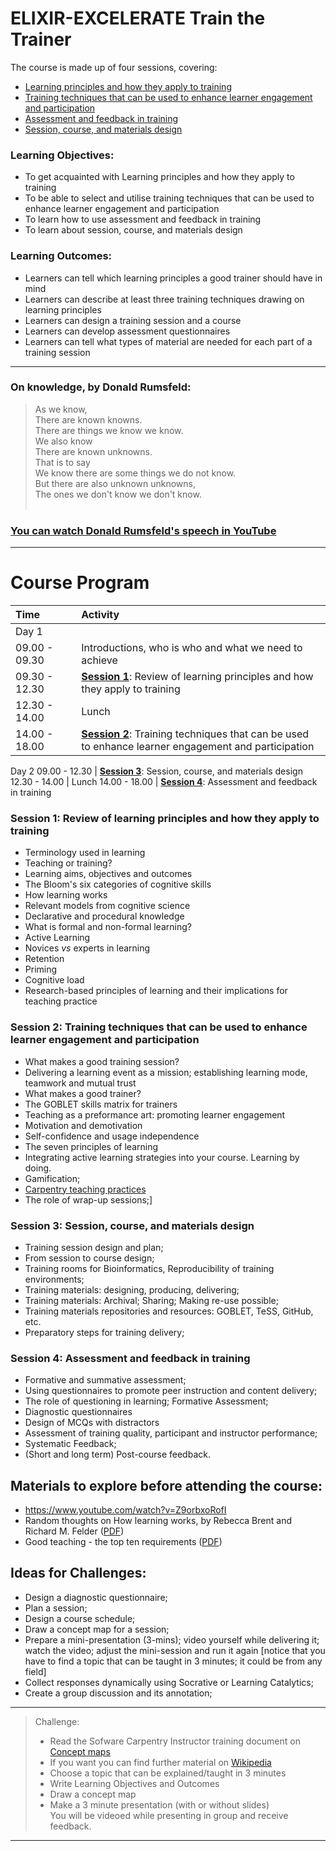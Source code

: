 # ELIXIR-EXCELERATE Train the Trainer

The course is made up of four sessions, covering:

* [Learning principles and how they apply to training](./TtT_session_1.md)
* [Training techniques that can be used to enhance learner engagement and participation](./TtT_session_2.md)
* [Assessment and feedback in training](./TtT_session_4.md)
* [Session, course, and materials design](./TtT_session_3.md)


### Learning Objectives:  
 * To get acquainted with Learning principles and how they apply to training
 * To be able to select and utilise training techniques that can be used to enhance learner engagement and participation
 * To learn how to use assessment and feedback in training
 * To learn about session, course, and materials design

### Learning Outcomes:
 * Learners can tell which learning principles a good trainer should have in mind
 * Learners can describe at least three training techniques drawing on learning principles
 * Learners can design a training session and a course
 * Learners can develop assessment questionnaires
 * Learners can tell what types of material are needed for each part of a training session


---
### On knowledge, by Donald Rumsfeld:
> As we know,<br>
> There are known knowns.<br>
> There are things we know we know.<br>
> We also know<br>
> There are known unknowns.<br>
> That is to say<br>
> We know there are some things we do not know.<br>
> But there are also unknown unknowns,<br>
> The ones we don't know we don't know.<br>
><br>

>
### [You can watch Donald Rumsfeld's speech in YouTube](https://youtu.be/GiPe1OiKQuk)
---

# Course Program

 Time | Activity
:-------------|:----------------
Day 1           |
09.00 - 09.30         | Introductions, who is who and what we need to achieve
09.30 - 12.30         | [**Session 1**](./TtT_session_1.md): Review of learning principles and how they apply to training
12.30 - 14.00         | Lunch
14.00 - 18.00         | [**Session 2**](./TtT_session_2.md): Training techniques that can be used to enhance learner engagement and participation
Day 2
09.00 - 12.30         | [**Session 3**](./TtT_session_3.md): Session, course, and materials design
12.30 - 14.00         | Lunch
14.00 - 18.00         | [**Session 4**](./TtT_session_4.md): Assessment and feedback in training


### Session 1: Review of learning principles and how they apply to training

 * Terminology used in learning
 * Teaching or training?
 * Learning aims, objectives and outcomes
 * The Bloom's six categories of cognitive skills
 * How learning works
 * Relevant models from cognitive science
 * Declarative and procedural knowledge
 * What is formal and non-formal learning?
 * Active Learning
 * Novices *vs* experts in learning
 * Retention
 * Priming
 * Cognitive load
 * Research-based principles of learning and their implications for teaching practice

### Session 2: Training techniques that can be used to enhance learner engagement and participation

 * What makes a good training session?
 * Delivering a learning event as a mission; establishing learning mode, teamwork and mutual trust
 * What makes a good trainer?
 * The GOBLET skills matrix for trainers
 * Teaching as a preformance art: promoting learner engagement
 * Motivation and demotivation
 * Self-confidence and usage independence
 * The seven principles of learning
 * Integrating active learning strategies into your course. Learning by doing.
 * Gamification;
 * [Carpentry teaching practices](http://swcarpentry.github.io/instructor-training/15-practices/)
 * The role of wrap-up sessions;]

### Session 3: Session, course, and materials design
* Training session design and plan;
* From session to course design;
* Training rooms for Bioinformatics, Reproducibility of training environments;
* Training materials: designing, producing, delivering;
* Training materials: Archival; Sharing; Making re-use possible;
* Training materials repositories and resources: GOBLET, TeSS, GitHub, etc.
* Preparatory steps for training delivery;

### Session 4: Assessment and feedback in training
* Formative and summative assessment;
* Using questionnaires to promote peer instruction and content delivery;
* The role of questioning in learning; Formative Assessment;
* Diagnostic questionnaires
* Design of MCQs with distractors
* Assessment of training quality, participant and instructor performance;
* Systematic Feedback;
* (Short and long term) Post-course feedback.

## Materials to explore before attending the course:

* https://www.youtube.com/watch?v=Z9orbxoRofI
* Random thoughts on How learning works, by Rebecca Brent and Richard M. Felder ([PDF](./docs/Ambrose_RandomThoughts_HowLearningWorks.pdf))
* Good teaching - the top ten requirements ([PDF](./docs/good_teaching_the_top_ten_requirements.pdf))

## Ideas for Challenges:

  * Design a diagnostic questionnaire;
  * Plan a session;
  * Design a course schedule;
  * Draw a concept map for a session;
  * Prepare a mini-presentation (3-mins); video yourself while delivering it; watch the video; adjust the mini-session and run it again [notice that you have to find a topic that can be taught in 3 minutes; it could be from any field]
  * Collect responses dynamically using Socrative or Learning Catalytics;
  * Create a group discussion and its annotation;

---
> Challenge: <br>
> - Read the Sofware Carpentry Instructor training document on [Concept maps](https://github.com/swcarpentry/instructor-training/blob/gh-pages/_episodes/08-memory.md) <br>
> - If you want you can find further material on [Wikipedia](https://en.wikipedia.org/wiki/Concept_map) <br>
> - Choose a topic that can be explained/taught in 3 minutes <br>
> - Write Learning Objectives and Outcomes  <br>
> - Draw a concept map <br>
> - Make a 3 minute presentation (with or without slides) <br>
> You will be videoed while presenting in group and receive feedback.
>
---
